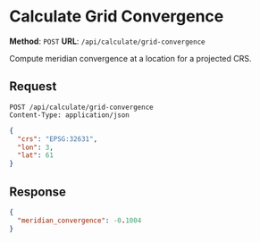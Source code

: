 # Calculate Grid Convergence

**Method**: `POST`
**URL**: `/api/calculate/grid-convergence`

Compute meridian convergence at a location for a projected CRS.

## Request
```http
POST /api/calculate/grid-convergence
Content-Type: application/json
```

```json
{
  "crs": "EPSG:32631",
  "lon": 3,
  "lat": 61
}
```

## Response
```json
{
  "meridian_convergence": -0.1004
}
```
